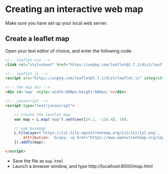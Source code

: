 # Creating an interactive web map

Make sure you have set up your local web server.

## Create a leaflet map
Open your text editor of choice, and enter the following code:
```html
<!-- leaflet css -->
<link rel="stylesheet" href="https://unpkg.com/leaflet@1.7.1/dist/leaflet.css" integrity="sha512-xodZBNTC5n17Xt2atTPuE1HxjVMSvLVW9ocqUKLsCC5CXdbqCmblAshOMAS6/keqq/sMZMZ19scR4PsZChSR7A==" crossorigin=""/>

<!-- leaflet js -->
<script src="https://unpkg.com/leaflet@1.7.1/dist/leaflet.js" integrity="sha512-XQoYMqMTK8LvdxXYG3nZ448hOEQiglfqkJs1NOQV44cWnUrBc8PkAOcXy20w0vlaXaVUearIOBhiXZ5V3ynxwA==" crossorigin=""></script>

<!-- the map div -->
<div id='map' style='width:800px;height:600px;'></div>

<!-- javascript -->
<script type="text/javascript">

	// create the leaflet map
	var map = L.map('map').setView([34.1, -118.4], 10);

	// osm basemap
	L.tileLayer('https://{s}.tile.openstreetmap.org/{z}/{x}/{y}.png', {
	    attribution: '&copy; <a href="https://www.openstreetmap.org/copyright">OpenStreetMap</a> contributors'
	}).addTo(map);

</script>
```

- Save the file as `map.html`
- Launch a browser window, and type http://localhost:8000/map.html
